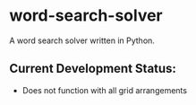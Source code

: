 # word-search-solver
A word search solver written in Python.

## Current Development Status:
  * Does not function with all grid arrangements